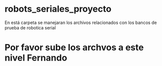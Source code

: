 # robots_seriales_proyecto
En está carpeta se manejaran los archivos relacionados con los bancos de prueba de robotica serial


# Por favor sube los archvos a este nivel Fernando
